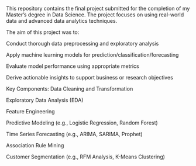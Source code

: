 This repository contains the final project submitted for the completion of my Master’s degree in Data Science. The project focuses on using real-world data and advanced data analytics techniques.

The aim of this project was to:

Conduct thorough data preprocessing and exploratory analysis

Apply machine learning models for prediction/classification/forecasting

Evaluate model performance using appropriate metrics

Derive actionable insights to support business or research objectives

 Key Components:
Data Cleaning and Transformation

Exploratory Data Analysis (EDA)

Feature Engineering

Predictive Modeling (e.g., Logistic Regression, Random Forest)

Time Series Forecasting (e.g., ARIMA, SARIMA, Prophet)

Association Rule Mining

Customer Segmentation (e.g., RFM Analysis, K-Means Clustering)
